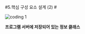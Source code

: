 #5.핵심 구성 요소 설계 (2) #

![coding 1](http://postfiles1.naver.net/20160619_96/friend2281_14663424865986eKae_JPEG/eee.jpg?type=w2 "Kwan") 

**프로그램 서버에 저장되어 있는 정보 클래스**
